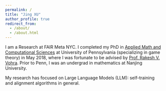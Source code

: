 ```yaml
---
permalink: /
title: "Jing XU"
author_profile: true
redirect_from: 
  - /about/
  - /about.html
---
```


I am a Research at FAIR Meta NYC. I completed my PhD in [Applied Math and Computational Sciences](https://amcs.upenn.edu/) at University of Pennsylvania (specializing in game theory) in May 2018, where I was fortunate to be advised by [Prof. Rakesh V. Vohra](https://sites.google.com/site/quaerereverum9/). Prior to Penn, I was an undergrad in mathematics at Nanjing University.

My research has focused on Large Language Models (LLM): self-training and alignment algorithms in general.

<!-- 
A data-driven personal website
======
Like many other Jekyll-based GitHub Pages templates, Academic Pages makes you separate the website's content from its form. The content & metadata of your website are in structured markdown files, while various other files constitute the theme, specifying how to transform that content & metadata into HTML pages. You keep these various markdown (.md), YAML (.yml), HTML, and CSS files in a public GitHub repository. Each time you commit and push an update to the repository, the [GitHub pages](https://pages.github.com/) service creates static HTML pages based on these files, which are hosted on GitHub's servers free of charge. -->

